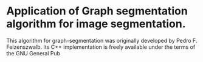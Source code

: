 # Application of Graph segmentation algorithm for image segmentation.

This algorithm for graph-segmentation was originally developed by Pedro F. Felzenszwalb. Its C++ implementation is freely available under the terms of the GNU General Pub